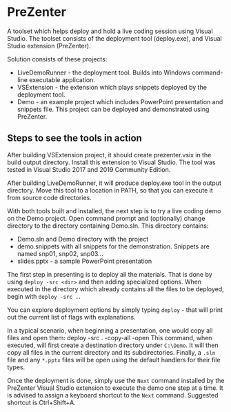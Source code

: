 # PreZenter

A toolset which helps deploy and hold a live coding session using Visual Studio. The toolset consists of the deployment tool (deploy.exe), and Visual Studio extension (PreZenter).

Solution consists of these projects:
- LiveDemoRunner - the deployment tool. Builds into Windows command-line executable application.
- VSExtension - the extension which plays snippets deployed by the deployment tool.
- Demo - an example project which includes PowerPoint presentation and snippets file. This project can be deployed and demonstrated using PreZenter.

## Steps to see the tools in action
After building VSExtension project, it should create prezenter.vsix in the build output directory. Install this extension to Visual Studio. The tool was tested in Visual Studio 2017 and 2019 Community Edition.

After building LiveDemoRunner, it will produce deploy.exe tool in the output directory. Move this tool to a location in PATH, so that you can execute it from source code directories.

With both tools built and installed, the next step is to try a live coding demo on the Demo project. Open command prompt and (optionally) change directory to the directory containing Demo.sln. This directory contains:
- Demo.sln and Demo directory with the project
- demo.snippets with all snippets for the demonstration. Snippets are named snp01, snp02, snp03...
- slides.pptx - a sample PowerPoint presentation

The first step in presenting is to deploy all the materials. That is done by using `deploy -src <dir>` and then adding specialized options. When executed in the directory which already contains all the files to be deployed, begin with `deploy -src .`.

You can explore deployment options by simply typing `deploy` - that will print out the current list of flags with explanations.

In a typical scenario, when beginning a presentation, one would copy all files and open them:
    deploy -src . -copy-all -open
This command, when executed, will first create a destination directory under `C:\Demo`. It will then copy all files in the current directory and its subdirectories. Finally, a `.sln` file and any `*.pptx` files will be open using the default handlers for their file types.

Once the deployment is done, simply use the `Next` command installed by the PreZenter Visual Studio extension to execute the demo one step at a time. It is advised to assign a keyboard shortcut to the `Next` command. Suggested shortcut is Ctrl+Shift+A.
